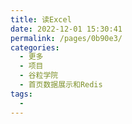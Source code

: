 ```yaml
---
title: 读Excel
date: 2022-12-01 15:30:41
permalink: /pages/0b90e3/
categories:
  - 更多
  - 项目
  - 谷粒学院
  - 首页数据展示和Redis
tags:
  - 
---
```

